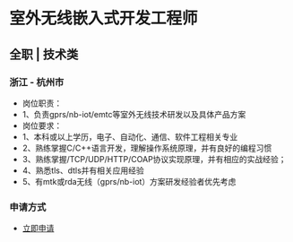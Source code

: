 
# 室外无线嵌入式开发工程师
## 全职  |  技术类
### 浙江 - 杭州市

- 岗位职责：
- 1、负责gprs/nb-iot/emtc等室外无线技术研发以及具体产品方案
- 岗位要求：
- 1、本科或以上学历，电子、自动化、通信、软件工程相关专业
- 2、熟练掌握C/C++语言开发，理解操作系统原理，并有良好的编程习惯
- 3、熟练掌握/TCP/UDP/HTTP/COAP协议实现原理，并有相应的实战经验；
- 4、熟悉tls、dtls并有相关应用经验
- 5、有mtk或rda无线（gprs/nb-iot）方案研发经验者优先考虑
### 申请方式
- <a href="mailto:hr@tuya.com?subject=求职简历-室外无线嵌入式开发工程师-来自GitHub">立即申请</a>